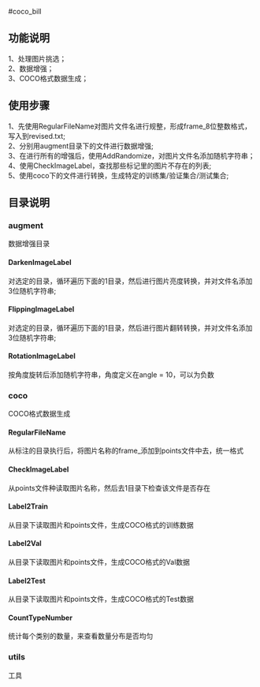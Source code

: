#coco_bill

## 功能说明
1、处理图片挑选；  
2、数据增强；  
3、COCO格式数据生成；  


## 使用步骤
1、先使用RegularFileName对图片文件名进行规整，形成frame_8位整数格式，写入到revised.txt;  
2、分别用augment目录下的文件进行数据增强;  
3、在进行所有的增强后，使用AddRandomize，对图片文件名添加随机字符串；  
4、使用CheckImageLabel，查找那些标记里的图片不存在的列表;  
5、使用coco下的文件进行转换，生成特定的训练集/验证集合/测试集合;  



## 目录说明
### augment
数据增强目录

#### DarkenImageLabel
对选定的目录，循环遍历下面的1目录，然后进行图片亮度转换，并对文件名添加3位随机字符串;

#### FlippingImageLabel
对选定的目录，循环遍历下面的1目录，然后进行图片翻转转换，并对文件名添加3位随机字符串;

#### RotationImageLabel
按角度旋转后添加随机字符串，角度定义在angle = 10，可以为负数

### coco
COCO格式数据生成

#### RegularFileName
从标注的目录执行后，将图片名称的frame_添加到points文件中去，统一格式

#### CheckImageLabel
从points文件种读取图片名称，然后去1目录下检查该文件是否存在

#### Label2Train
从目录下读取图片和points文件，生成COCO格式的训练数据

#### Label2Val
从目录下读取图片和points文件，生成COCO格式的Val数据

#### Label2Test
从目录下读取图片和points文件，生成COCO格式的Test数据

#### CountTypeNumber
统计每个类别的数量，来查看数量分布是否均匀

### utils
工具

